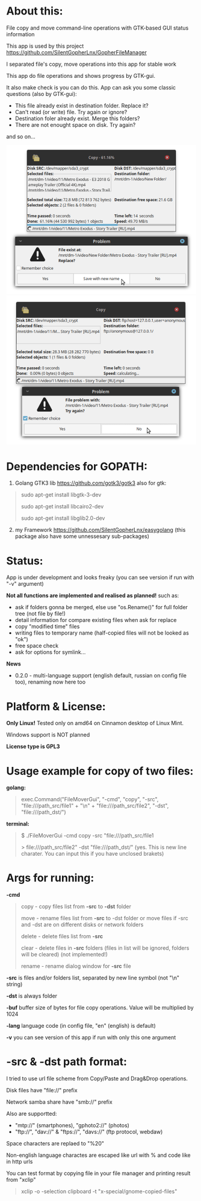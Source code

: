 # About this:
File copy and move command-line operations with GTK-based GUI status information

This app is used by this project https://github.com/SilentGopherLnx/GopherFileManager

I separated file's copy, move operations into this app for stable work

This app do file operations and shows progress by GTK-gui.

It also make check is you can do this. App can ask you some classic questions (also by GTK-gui):
- This file already exist in destination folder. Replace it?
- Can't read (or write) file. Try again or ignore?
- Destination foler already exist. Merge this folders?
- There are not enought space on disk. Try again?

and so on...

![test picture](https://github.com/SilentGopherLnx/screenshots_and_binaries/blob/master/SCREENS_GopherFileManagerFileMoverGui/mover_01.png)
![test picture](https://github.com/SilentGopherLnx/screenshots_and_binaries/blob/master/SCREENS_GopherFileManagerFileMoverGui/mover_02.png)

# Dependencies for GOPATH:
1) Golang GTK3 lib
https://github.com/gotk3/gotk3
also for gtk:
> sudo apt-get install libgtk-3-dev
>
> sudo apt-get install libcairo2-dev
>
> sudo apt-get install libglib2.0-dev
2) my Framework
https://github.com/SilentGopherLnx/easygolang
(this package also have some unnessesary sub-packages)

# Status:
App is under development and looks freaky (you can see version if run with "-v" argument)

**Not all functions are implemented and realised as planned!** such as:
- ask if folders gonna be merged, else use "os.Rename()" for full folder tree (not file by file!)
- detail information for compare existing files when ask for replace
- copy "modified time" files
- writing files to temporary name (half-copied files will not be looked as "ok")
- free space check
- ask for options for symlink...

**News**
- 0.2.0 - multi-language support (english default, russian on config file too), renaming now here too

# Platform & License:
**Only Linux!** Tested only on amd64 on Cinnamon desktop of Linux Mint.

Windows support is NOT planned

**License type is GPL3**

# Usage example for copy of two files:
**golang:**
> exec.Command("FileMoverGui", "-cmd", "copy", "-src", "file:///path_src/file1" + "\n" + "file:///path_src/file2", "-dst", "file:///path_dst/")

**terminal:**
> $ ./FileMoverGui -cmd copy -src "file:///path_src/file1
>
> \> file:///path_src/file2" -dst "file:///path_dst/"
(yes. This is new line charater. You can input this if you have unclosed brakets)

# Args for running:
**-cmd**
> copy - copy files list from **-src** to **-dst** folder
>
> move - rename files list from **-src** to -dst folder or move files if -src and -dst are on different disks or network folders
>
> delete - delete files list from **-src**
>
> clear - delete files in **-src** folders (files in list will be ignored, folders will be cleared) (not implemented!)
>
> rename - rename dialog window for  **-src** file

**-src** is files and/or folders list, separated by new line symbol (not "\n" string)

**-dst** is always folder

**-buf** buffer size of bytes for file copy operations. Value will be multiplied by 1024 

**-lang** language code (in config file, "en" (english) is default)

**-v** you can see version of this app if run with only this one argument

# -src & -dst path format:
I tried to use url file scheme from Copy/Paste and Drag&Drop operations.

Disk files have "file://" prefix

Network samba share have "smb://" prefix

Also are supportted: 
- "mtp://" (smartphones), "gphoto2://" (photos)
- "ftp://", "dav://" & "ftps://", "davs://" (ftp protocol, webdaw) 

Space characters are replaed to "%20"

Non-english language charactes are escaped like url with % and code like in http urls

You can test format by copying file in your file manager and printing result from "xclip"
> xclip -o -selection clipboard -t "x-special/gnome-copied-files"

